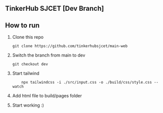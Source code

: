 ## TinkerHub SJCET [Dev Branch]

## How to run

1.  Clone this repo

        git clone https://github.com/tinkerhubsjcet/main-web

2.  Switch the branch from main to dev

        git checkout dev

3.  Start tailwind

            npx tailwindcss -i ./src/input.css -o ./build/css/style.css --watch

4.  Add html file to build/pages folder

5.  Start working :)
